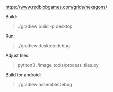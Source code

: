
https://www.redblobgames.com/grids/hexagons/

Build:
> ./gradlew build -p desktop

Run:
> ./gradlew desktop:debug

Adjust tiles:
> python3 ./image_tools/process_tiles.py

Build for android:
> ./gradlew assembleDebug